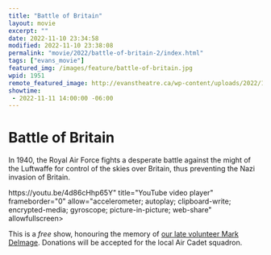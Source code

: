 ```yaml
---
title: "Battle of Britain"
layout: movie
excerpt: ""
date: 2022-11-10 23:34:58
modified: 2022-11-10 23:38:08
permalink: "movie/2022/battle-of-britain-2/index.html"
tags: ["evans_movie"]
featured_img: /images/feature/battle-of-britain.jpg
wpid: 1951
remote_featured_image: http://evanstheatre.ca/wp-content/uploads/2022/11/battle-of-britain.jpg
showtime: 
 - 2022-11-11 14:00:00 -06:00
---
```


# Battle of Britain

In 1940, the Royal Air Force fights a desperate battle against the might of the Luftwaffe for control of the skies over Britain, thus preventing the Nazi invasion of Britain.

<div class="iframe-wrapper">
https://youtu.be/4d86cHhp65Y" title="YouTube video player" frameborder="0" allow="accelerometer; autoplay; clipboard-write; encrypted-media; gyroscope; picture-in-picture; web-share" allowfullscreen>
</div>

This is a *free* show, honouring the memory of [our late volunteer Mark Delmage](https://evanstheatre.ca/2021/01/09/volunteer-mark-delmage-passes-away/). Donations will be accepted for the local Air Cadet squadron.